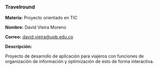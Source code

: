 ### Travelround

**Materia:** Proyecto orientado en TIC

**Nombre:** David Vieira Moreno

**Correo:** david.vieira@upb.edu.co

**Descripción:** 

Proyecto de desarrollo de aplicación para viajeros con funciones de
organización de información y optimización de esto de forma interactiva.


